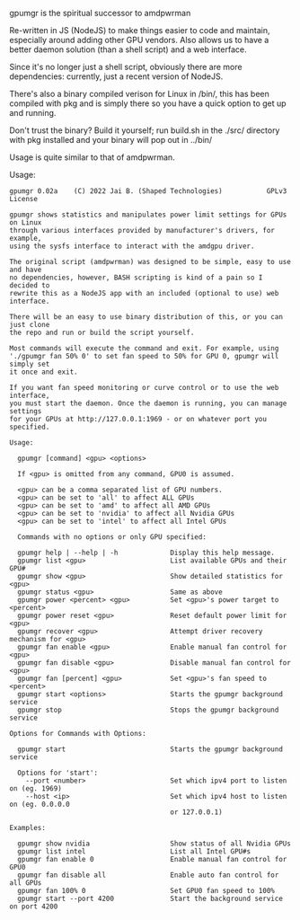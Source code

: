 gpumgr is the spiritual successor to amdpwrman

Re-written in JS (NodeJS) to make things easier to code and maintain, especially around adding other GPU vendors. Also allows us to have a better daemon solution (than a shell script) and a web interface.

Since it's no longer just a shell script, obviously there are more dependencies: currently, just a recent version of NodeJS.

There's also a binary compiled verison for Linux in /bin/, this has been compiled with pkg and is simply there so you have a quick option to get up and running.

Don't trust the binary? Build it yourself; run build.sh in the ./src/ directory with pkg installed and your binary will pop out in ../bin/

Usage is quite similar to that of amdpwrman.

Usage:

```
gpumgr 0.02a    (C) 2022 Jai B. (Shaped Technologies)           GPLv3 License

gpumgr shows statistics and manipulates power limit settings for GPUs on Linux
through various interfaces provided by manufacturer's drivers, for example,
using the sysfs interface to interact with the amdgpu driver.

The original script (amdpwrman) was designed to be simple, easy to use and have
no dependencies, however, BASH scripting is kind of a pain so I decided to
rewrite this as a NodeJS app with an included (optional to use) web interface.

There will be an easy to use binary distribution of this, or you can just clone
the repo and run or build the script yourself.

Most commands will execute the command and exit. For example, using
'./gpumgr fan 50% 0' to set fan speed to 50% for GPU 0, gpumgr will simply set
it once and exit.

If you want fan speed monitoring or curve control or to use the web interface,
you must start the daemon. Once the daemon is running, you can manage settings
for your GPUs at http://127.0.0.1:1969 - or on whatever port you specified.

Usage:

  gpumgr [command] <gpu> <options>

  If <gpu> is omitted from any command, GPU0 is assumed.

  <gpu> can be a comma separated list of GPU numbers.
  <gpu> can be set to 'all' to affect ALL GPUs
  <gpu> can be set to 'amd' to affect all AMD GPUs
  <gpu> can be set to 'nvidia' to affect all Nvidia GPUs
  <gpu> can be set to 'intel' to affect all Intel GPUs

  Commands with no options or only GPU specified:

  gpumgr help | --help | -h             Display this help message.
  gpumgr list <gpu>                     List available GPUs and their GPU#
  gpumgr show <gpu>                     Show detailed statistics for <gpu>
  gpumgr status <gpu>                   Same as above
  gpumgr power <percent> <gpu>          Set <gpu>'s power target to <percent>
  gpumgr power reset <gpu>              Reset default power limit for <gpu>
  gpumgr recover <gpu>                  Attempt driver recovery mechanism for <gpu>
  gpumgr fan enable <gpu>               Enable manual fan control for <gpu>
  gpumgr fan disable <gpu>              Disable manual fan control for <gpu>
  gpumgr fan [percent] <gpu>            Set <gpu>'s fan speed to <percent>
  gpumgr start <options>                Starts the gpumgr background service
  gpumgr stop                           Stops the gpumgr background service

Options for Commands with Options:

  gpumgr start                          Starts the gpumgr background service

  Options for 'start':
    --port <number>                     Set which ipv4 port to listen on (eg. 1969)
    --host <ip>                         Set which ipv4 host to listen on (eg. 0.0.0.0
                                        or 127.0.0.1)

Examples:

  gpumgr show nvidia                    Show status of all Nvidia GPUs
  gpumgr list intel                     List all Intel GPU#s
  gpumgr fan enable 0                   Enable manual fan control for GPU0
  gpumgr fan disable all                Enable auto fan control for all GPUs
  gpumgr fan 100% 0                     Set GPU0 fan speed to 100%
  gpumgr start --port 4200              Start the background service on port 4200

```
